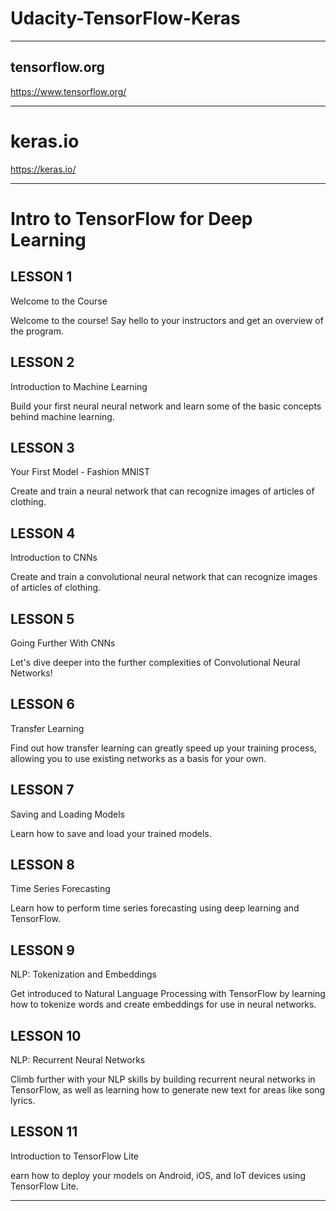 # Udacity-TensorFlow-Keras

-------

## tensorflow.org
https://www.tensorflow.org/

-------

# keras.io
https://keras.io/


-------

# Intro to TensorFlow for Deep Learning


## LESSON 1
Welcome to the Course

Welcome to the course! Say hello to your instructors and get an overview of the program.


## LESSON 2
Introduction to Machine Learning

Build your first neural neural network and learn some of the basic concepts behind machine learning.


## LESSON 3
Your First Model - Fashion MNIST

Create and train a neural network that can recognize images of articles of clothing.


## LESSON 4
Introduction to CNNs

Create and train a convolutional neural network that can recognize images of articles of clothing.


## LESSON 5
Going Further With CNNs

Let's dive deeper into the further complexities of Convolutional Neural Networks!


## LESSON 6
Transfer Learning

Find out how transfer learning can greatly speed up your training process, allowing you to use existing networks as a basis for your own.


## LESSON 7
Saving and Loading Models

Learn how to save and load your trained models.


## LESSON 8
Time Series Forecasting

Learn how to perform time series forecasting using deep learning and TensorFlow.


## LESSON 9
NLP: Tokenization and Embeddings

Get introduced to Natural Language Processing with TensorFlow by learning how to tokenize words and create embeddings for use in neural networks.


## LESSON 10
NLP: Recurrent Neural Networks

Climb further with your NLP skills by building recurrent neural networks in TensorFlow, as well as learning how to generate new text for areas like song lyrics.


## LESSON 11
Introduction to TensorFlow Lite

earn how to deploy your models on Android, iOS, and IoT devices using TensorFlow Lite.

-------






